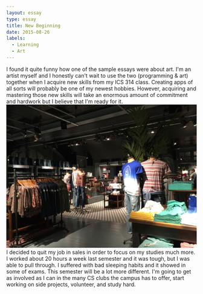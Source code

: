 ```yaml
---
layout: essay
type: essay
title: New Beginning
date: 2015-08-26
labels:
  - Learning
  - Art
---
```


  I found it quite funny how one of the sample essays were about art. I'm an artist myself and I 
honestly can't wait to use the two (programming & art) together when I acquire new skills from my ICS 314 class. 
Creating apps of all sorts will probably be one of my newest hobbies. However, acquiring and mastering those 
new skills will take an enormous amount of commitment and hardwork but I believe that I'm ready for it.  
<img class="ui tiny left circular floated image" src="../images/instore.jpg"> 
  I decided to quit my job in sales in order to focus on my studies much more. I worked about 20 hours a week last
semester and it was tough, but I was able to pull through. I suffered with bad sleeping habits and it showed in some of exams.
This semester will be a lot more different. I'm going to get as involved as I can in the many CS clubs the campus has to offer,
start working on side projects, volunteer, and study hard.
